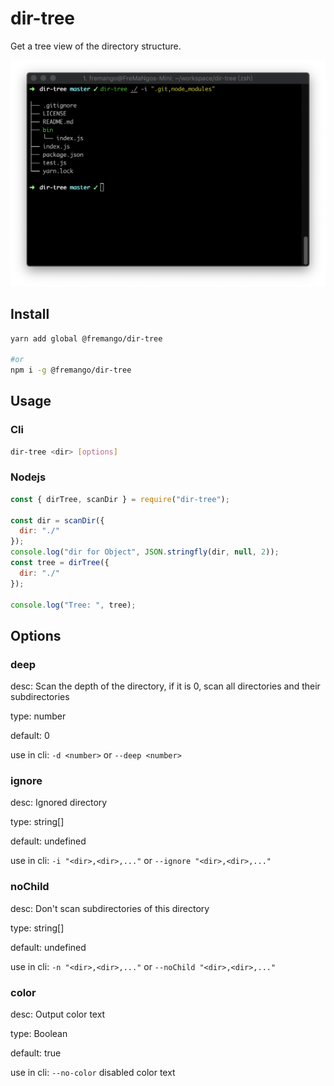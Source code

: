 # dir-tree

Get a tree view of the directory structure.

![screenshot](https://github.com/itcat99/dir-tree/blob/master/assets/screenshot.png)

## Install

```bash
yarn add global @fremango/dir-tree

#or
npm i -g @fremango/dir-tree
```

## Usage

### Cli

```bash
dir-tree <dir> [options]
```

### Nodejs

```js
const { dirTree, scanDir } = require("dir-tree");

const dir = scanDir({
  dir: "./"
});
console.log("dir for Object", JSON.stringfly(dir, null, 2));
const tree = dirTree({
  dir: "./"
});

console.log("Tree: ", tree);
```

## Options

### deep

desc: Scan the depth of the directory, if it is 0, scan all directories and their subdirectories

type: number

default: 0

use in cli: `-d <number>` or `--deep <number>`

### ignore

desc: Ignored directory

type: string[]

default: undefined

use in cli: `-i "<dir>,<dir>,..."` or `--ignore "<dir>,<dir>,..."`

### noChild

desc: Don't scan subdirectories of this directory

type: string[]

default: undefined

use in cli: `-n "<dir>,<dir>,..."` or `--noChild "<dir>,<dir>,..."`

### color

desc: Output color text

type: Boolean

default: true

use in cli: `--no-color` disabled color text
